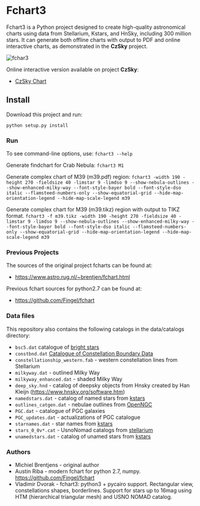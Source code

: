 # Fchart3

Fchart3 is a Python project designed to create high-quality astronomical charts using data from Stellarium, Kstars, and HnSky, including 300 million stars. It can generate both offline charts with output to PDF and online interactive charts, as demonstrated in the **CzSky** project.

![fchar3](https://github.com/skybber/fchart3/assets/2523097/7748f1fd-4751-4586-ac4c-7c2900d66568)


Online interactive version available on project **CzSky**:
- [CzSky Chart](https://www.czsky.eu/chart?ra=1.532197702857378&dec=0.06961660554646551&fsz=100&splitview=true)

## Install

Download this project and run: 

`python setup.py install`

### Run
To see command-line options, use:
`fchart3 --help`

Generate findchart for Crab Nebula:
`fchart3 M1`

Generate complex chart of M39 (m39.pdf) region:
`fchart3 -width 190 -height 270 -fieldsize 40 -limstar 9 -limdso 9 --show-nebula-outlines --show-enhanced-milky-way --font-style-bayer bold --font-style-dso italic --flamsteed-numbers-only --show-equatorial-grid --hide-map-orientation-legend --hide-map-scale-legend m39`

Generate complex chart for M39 (m39.tikz) region with output to TIKZ format.
`fchart3 -f m39.tikz -width 190 -height 270 -fieldsize 40 -limstar 9 -limdso 9 --show-nebula-outlines --show-enhanced-milky-way --font-style-bayer bold --font-style-dso italic --flamsteed-numbers-only --show-equatorial-grid --hide-map-orientation-legend --hide-map-scale-legend m39`

### Previous Projects
The sources of the original project fcharts can be found at:
* https://www.astro.rug.nl/~brentjen/fchart.html

Previous fchart sources for python2.7 can be found at:
* https://github.com/Fingel/fchart

### Data files

This repository also contains the following catalogs in the data/catalogs directory:

- `bsc5.dat` catalogue of [bright stars](http://tdc-www.harvard.edu/catalogs/bsc5.html)
- `constbnd.dat` [Catalogue of Constellation Boundary Data](http://cdsarc.u-strasbg.fr/viz-bin/Cat?VI/49#sRM2.2)
- `constellationship_western.fab` - western constellation lines from Stellarium
- `milkyway.dat` - outlined Milky Way
- `milkyway_enhanced.dat` - shaded Milky Way
- `deep_sky.hnd` - catalog of deepsky objects from Hnsky created by Han Kleijn (https://www.hnsky.org/software.htm)
- `namedstars.dat` - catalog of named stars from [kstars](https://edu.kde.org/kstars/)
- `outlines_catgen.dat` - nebulae outlines from [OpenNGC](https://github.com/mattiaverga/OpenNGC)
- `PGC.dat` - catalogue of PGC galaxies
- `PGC_updates.dat` - actualizations of PGC catalogue
- `starnames.dat` - star names from [kstars](https://edu.kde.org/kstars/)
- `stars_0_0v*.cat` - UsnoNomad catalogs from [stellarium](https://github.com/Stellarium)
- `unamedstars.dat` - catalog of unamed stars from [kstars](https://edu.kde.org/kstars/)

### Authors
* Michiel Brentjens - original author
* Austin Riba - modern fchart for python 2.7, numpy. https://github.com/Fingel/fchart
* Vladimir Dvorak - fchart3: python3 + pycairo support. Rectangular view, constellations shapes, borderlines. Support for stars up to 16mag using HTM (hierarchical triangular mesh) and USNO NOMAD catalog.
